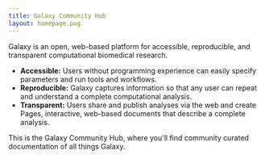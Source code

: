 ```yaml
---
title: Galaxy Community Hub
layout: homepage.pug
---
```

Galaxy is an open, web-based platform for accessible, reproducible, and
transparent computational biomedical research.

- **Accessible:** Users without programming experience can easily specify
  parameters and run tools and workflows.
- **Reproducible:** Galaxy captures information so that any user can repeat and
  understand a complete computational analysis.
- **Transparent:** Users share and publish analyses via the web and create
  Pages, interactive, web-based documents that describe a complete analysis.


This is the Galaxy Community Hub, where you'll find community curated documentation of all things Galaxy.
